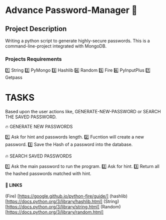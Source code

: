 
# Advance Password-Manager 🚀

## Project Description

Writing a python script to generate highly-secure passwords.
This is a command-line-project integrated with MongoDB.

### Projects Requirements

1️⃣ String
2️⃣ PyMongo
3️⃣ Hashlib
4️⃣ Random
5️⃣ Fire
6️⃣ PyInputPlus
7️⃣ Getpass

# TASKS

Based upon the user actions like, GENERATE-NEW-PASSWORD or SEARCH THE SAVED PASSWORD.

🔥 GENERATE NEW PASSWORDS

1️⃣ Ask for hint and passwords length.
2️⃣ Fucntion will create a new password.
3️⃣ Save the Hash of a password into the database.

🔥 SEARCH SAVED PASSWORDS

1️⃣ Ask the main password to run the program.
2️⃣ Ask for hint.
3️⃣ Return all the hashed passwords matched with hint.


#### 🔗 LINKS

(Fire) [https://google.github.io/python-fire/guide/]
(hashlib) [https://docs.python.org/3/library/hashlib.html]
(String) [https://docs.python.org/3/library/string.html]
(Random) [https://docs.python.org/3/library/random.html]